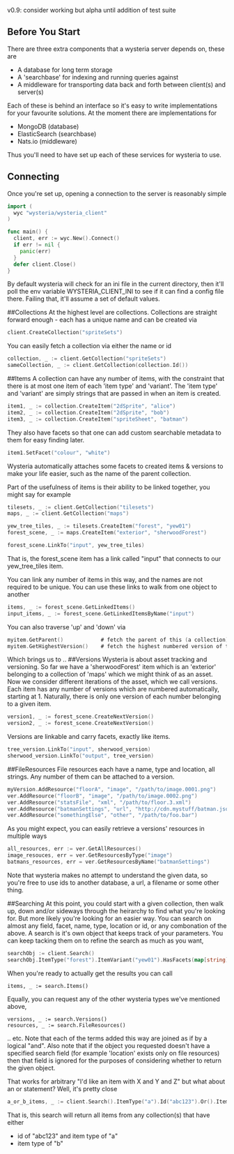v0.9: consider working but alpha until addition of test suite

## Before You Start

There are three extra components that a wysteria server depends on, these are
- A database for long term storage
- A 'searchbase' for indexing and running queries against
- A middleware for transporting data back and forth between client(s) and server(s)

Each of these is behind an interface so it's easy to write implementations for your favourite solutions. At the moment there are implementations for 
- MongoDB (database)
- ElasticSearch (searchbase)
- Nats.io (middleware)

Thus you'll need to have set up each of these services for wysteria to use.

## Connecting
Once you're set up, opening a connection to the server is reasonably simple
```Go
import (       
  wyc "wysteria/wysteria_client"
)

func main() {
  client, err := wyc.New().Connect()
  if err != nil {       
    panic(err)
  }
  defer client.Close()
}
```
By default wysteria will check for an ini file in the current directory, then it'll poll the env variable WYSTERIA_CLIENT_INI to see if it can find a config file there. Failing that, it'll assume a set of default values.

##Collections
At the highest level are collections. Collections are straight forward enough - each has a unique name and can be created via

```Go
client.CreateCollection("spriteSets")
```

You can easily fetch a collection via either the name or id
```Go
collection, _ := client.GetCollection("spriteSets")
sameCollection, _ := client.GetCollection(collection.Id())
```

##Items
A collection can have any number of items, with the constraint that there is at most one item of each 'item type' and 'variant'.
The 'item type' and 'variant' are simply strings that are passed in when an item is created. 
```Go
item1, _ := collection.CreateItem("2dSprite", "alice")
item2, _ := collection.CreateItem("2dSprite", "bob")
item3, _ := collection.CreateItem("spriteSheet", "batman")
```
They also have facets so that one can add custom searchable metadata to them for easy finding later. 
```Go
item1.SetFacet("colour", "white")
```
Wysteria automatically attaches some facets to created items & versions to make your life easier, such as the name of the parent collection.

Part of the usefulness of items is their ability to be linked together, you might say for example
```Go
tilesets, _ := client.GetCollection("tilesets")
maps, _ := client.GetCollection("maps")

yew_tree_tiles, _ := tilesets.CreateItem("forest", "yew01")
forest_scene, _ := maps.CreateItem("exterior", "sherwoodForest")

forest_scene.LinkTo("input", yew_tree_tiles)
```
That is, the forest_scene item has a link called "input" that connects to our yew_tree_tiles item.

You can link any number of items in this way, and the names are not required to be unique. You can use these links to walk from one object to another 
```Go
items, _ := forest_scene.GetLinkedItems() 
input_items, _ := forest_scene.GetLinkedItemsByName("input")
```

You can also traverse 'up' and 'down' via 
```Go
myitem.GetParent()            # fetch the parent of this (a collection)
myitem.GetHighestVersion()    # fetch the highest numbered version of this item
```

Which brings us to ..
##Versions
Wysteria is about asset tracking and versioning. So far we have a 'sherwoodForest' item which is an 'exterior' belonging to a collection of 'maps' which we might think of as an asset. 
Now we consider different iterations of the asset, which we call versions. Each item has any number of versions which are numbered automatically, starting at 1. Naturally, there is only one version of each number belonging to a given item.

```Go
version1, _ := forest_scene.CreateNextVersion()
version2, _ := forest_scene.CreateNextVersion()
```
Versions are linkable and carry facets, exactly like items.

```Go
tree_version.LinkTo("input", sherwood_version)
sherwood_version.LinkTo("output", tree_version)
```

##FileResources
File resources each have a name, type and location, all strings. Any number of them can be attached to a version. 
```Go
myVersion.AddResource("floorA", "image", "/path/to/image.0001.png")
ver.AddResource("floorB", "image", "/path/to/image.0002.png")
ver.AddResource("statsFile", "xml", "/path/to/floor.3.xml")
ver.AddResource("batmanSettings", "url", "http://cdn.mystuff/batman.json")
ver.AddResource("somethingElse", "other", "/path/to/foo.bar")
```

As you might expect, you can easily retrieve a versions' resources in multiple ways
```Go
all_resources, err := ver.GetAllResources()
image_resouces, err = ver.GetResourcesByType("image")
batmans_resources, err = ver.GetResourcesByName("batmanSettings")
```
Note that wysteria makes no attempt to understand the given data, so you're free to use ids to another database, a url, a filename or some other thing.

##Searching
At this point, you could start with a given collection, then walk up, down and/or sideways through the heirarchy to find what you're looking for. But more likely you're looking for an easier way. You can search on almost any field, facet, name, type, location or id, or any combonation of the above.
A search is it's own object that keeps track of your parameters. You can keep tacking them on to refine the search as much as you want,
```Go
searchObj := client.Search()
searchObj.ItemType("forest").ItemVariant("yew01").HasFacets(map[string]string{"foo": "bar"})
```
When you're ready to actually get the results you can call
```
items, _ := search.Items()
```
Equally, you can request any of the other wysteria types we've mentioned above, 
```
versions, _ := search.Versions()
resources, _ := search.FileResources()
```
.. etc. Note that each of the terms added this way are joined as if by a logical "and". Also note that if the object you requested doesn't have a specified search field (for example 'location' exists only on file resources) then that field is ignored for the purposes of considering whether to return the given object.

That works for arbitrary "I'd like an item with X and Y and Z" but what about an or statement? Well, it's pretty close
```Go
a_or_b_items, _ := client.Search().ItemType("a").Id("abc123").Or().ItemType("b").Items()
```
That is, this search will return all items from any collection(s) that have either
- id of "abc123" and item type of "a"
- item type of "b"
